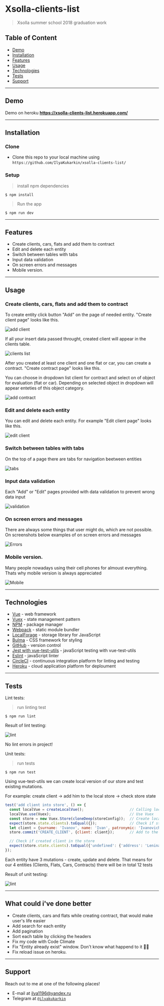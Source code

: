 # Xsolla-clients-list

> Xsolla summer school 2018 graduation work

## Table of Content

- [Demo](#demo)
- [Installation](#installation)
- [Features](#features)
- [Usage](#usage)
- [Technologies](#technologies)
- [Tests](#tests)
- [Support](#support)

---

## Demo

Demo on heroku **https://xsolla-clients-list.herokuapp.com/**

---

## Installation

### Clone

- Clone this repo to your local machine using `https://github.com/IlyaKukarkin/xsolla-clients-list/`

### Setup

> install npm dependencies

```shell
$ npm install
```

> Run the app

```shell
$ npm run dev
```

---

## Features

- Create clients, cars, flats and add them to contract
- Edit and delete each entity
- Switch between tables with tabs
- Input data validation
- On screen errors and messages
- Mobile version.

---

## Usage

### Create clients, cars, flats and add them to contract

To create entity click button "Add" on the page of needed entity. "Create client page" looks like this.

![add client](https://i.gyazo.com/f2eddd375ea7f1f1022a23ee8849f5ab.png)

If all your insert data passed throught, created client will appear in the clients table.

![clients list](https://i.gyazo.com/638fac94a207094c30ff2a1f96ff8a3e.png)

After you created at least one client and one flat or car, you can create a contract. "Create contract page" looks like this.

You can choose in dropdown list client for contract and select on of object for evaluation (flat or car). Depending on selected object in dropdown will appear enteties of this object category.

![add contract](https://i.gyazo.com/fa1c4ef4e241fc06c98ea57b234b3e1c.png)

### Edit and delete each entity

You can edit and delete each entity. For example "Edit client page" looks like this.

![edit client](https://i.gyazo.com/0b66b15853fc6497315f44756bf5407d.png)

### Switch between tables with tabs

On the top of a page there are tabs for navigation beetween entities

![tabs](https://i.gyazo.com/473af8f861d459e69331a31a6dc3bbfb.png)

### Input data validation

Each "Add" or "Edit" pages provided with data validation to prevent wrong data input

![validation](https://i.gyazo.com/39d8aaede5be8ee0274b28ca20755183.png)

### On screen errors and messages

There are always some things that user might do, which are not possible. On screenshots below examples of on screen errors and messages

![Errors](https://i.gyazo.com/e1736ec20e678c27084efe876b198fe0.png)

### Mobile version.

Many people nowadays using their cell phones for almoust everything. Thats why mobile version is always appreciated

![Mobile](https://i.gyazo.com/2d2e74426d8669f6b09cc7ffa91838e5.png)

---

## Technologies

- [Vue](https://vuejs.org/) - web framework
- [Vuex](https://vuex.vuejs.org/ru/guide/) - state management pattern
- [NPM](https://www.npmjs.com/) - package manager
- [Webpack](https://webpack.js.org/) - static module bundler
- [LocalForage](https://localforage.github.io/localForage/) - storage library for JavaScript
- [Bulma](https://bulma.io/) - CSS framework for styling
- [GitHub](https://github.com/) - version control
- [Jest with vue-test-utils](https://vue-test-utils.vuejs.org/) - javaScript testing with vue-test-utils
- [Eslint](https://eslint.org/) - javaScript linter
- [CircleCI](https://vuejs.org/) - continuous integration platform for linting and testing
- [Heroku](https://vuejs.org/) - cloud application platform for deploument

---

## Tests

Lint tests:

> run linting test

```shell
$ npm run lint
```

Result of lint testing:

![lint](https://i.gyazo.com/50b9917e15356d9a3d70e628b87e60fd.png)

No lint errors in project!

Unit tests:

> run tests

```shell
$ npm run test
```

Using vue-test-utils we can create local version of our store and test existing mutations.

For example: create client -> add him to the local store -> check store state

```javascript
test('add client into store', () => {
  const localVue = createLocalVue();                     // Calling local vue
  localVue.use(Vuex);                                    // Use Vuex
  const store = new Vuex.Store(cloneDeep(storeConfig));  // Create local clients store
  expect(store.state.clients).toEqual({});               // Check if store empty
  let client = {surname: 'Ivanov', name: 'Ivan', patronymic: 'Ivanovich', email: 'ivan777@gmail.com', phone: '89194651456', address: 'Lenina 50', series: 1638, number: 164162, birthDate: '18-11-1970'};
  store.commit('CREATE_CLIENT', {client: client});       // Add to the store client

  // Check if created client in the store
  expect(store.state.clients).toEqual({'undefined': {'address': 'Lenina 50', 'birthDate': '18-11-1970', 'email': 'ivan777@gmail.com', 'name': 'Ivan', 'number': 164162, 'patronymic': 'Ivanovich', 'phone': '89194651456', 'series': 1638, 'surname': 'Ivanov'}});
});
```

Each entity have 3 mutations - create, update and delete. That means for our 4 entities (Clients, Flats, Cars, Contracts) there will be in total 12 tests

Result of unit testing:

![lint](https://i.gyazo.com/cf860fcb534d35145889bf4d0aa6c714.png)

---

## What could i've done better

- Create clients, cars and flats while creating contract, that would make user's life easier
- Add search for each entity
- Add pagination
- Sort each table by clicking the headers
- Fix my code with Code Climate
- Fix "Entity already exist" window. Don't know what happend to it 🤷‍♂️
- Fix reload issue on heroku.

---

## Support

Reach out to me at one of the following places!

- E-mail at ilya1196@yandex.ru
- Telegram at <a href="https://t.me/ilyakukarkin" target="_blank">`@ilyakukarkin`</a>
